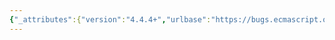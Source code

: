 ```yaml
---
{"_attributes":{"version":"4.4.4+","urlbase":"https://bugs.ecmascript.org/","maintainer":"dherman@mozilla.com"},"bug":{"bug_id":275,"creation_ts":"2012-02-22 23:36:00 -0800","short_desc":"ch15/15.4/15.4.4/15.4.4.4/15.4.4.4-5-c-i-1.js asserting incorrect behavior","delta_ts":"2012-02-24 00:41:34 -0800","product":"Test262","component":"ECMA-262 Tests","version":"unspecified","rep_platform":"All","op_sys":"All","bug_status":"RESOLVED","resolution":"DUPLICATE","dup_id":270,"priority":"Normal","bug_severity":"enhancement","everconfirmed":true,"reporter":"barraclough","assigned_to":{"uid":"dfugate","name":"Dave Fugate"},"long_desc":[{"commentid":653,"comment_count":0,"who":"barraclough","bug_when":"2012-02-22 23:36:27 -0800","thetext":"This test creates a new Array object by calling concat, passing the umber 101 as the this value to the call.\n\nThe error in the test is that it ignores step 1 from the spec, \"Let O be the result of calling ToObject passing the this value as the argument.\"\n\nThe this value should always be converted to an object, before being added into the result array. (O, the converted object is added to List in step 4, extracted as E in step 5.a, and added to the result array in step 5.c.i).\n\nThe test checks the result array incorrectly twice:\n    var instanceOfVerify = typeof newArr[0]===\"number\";\nthis should read:\n    var instanceOfVerify = typeof newArr[0]===\"object\";\nAnd:\n    verifyValue = newArr[0] === 101;\nthis should read:\n    verifyValue = newArr[0] == 101;"},{"commentid":657,"comment_count":1,"who":"barraclough","bug_when":"2012-02-24 00:41:34 -0800","thetext":"\n\n*** This bug has been marked as a duplicate of bug 270 ***"}]}}
---
```


